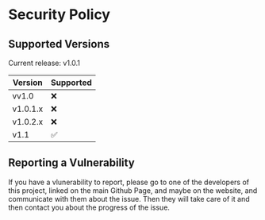 # Security Policy

## Supported Versions

Current release: v1.0.1

| Version | Supported          |
| ------- | ------------------ |
| vv1.0   | :x: |
| v1.0.1.x   | :x:                |
| v1.0.2.x   | :x: |
| v1.1   | :white_check_mark:                |

## Reporting a Vulnerability

If you have a vlunerability to report, please go to one of the developers of this project, linked on the main Github Page, and maybe on the website, and communicate with them about the issue. Then they will take care of it and then contact you about the progress of the issue.
